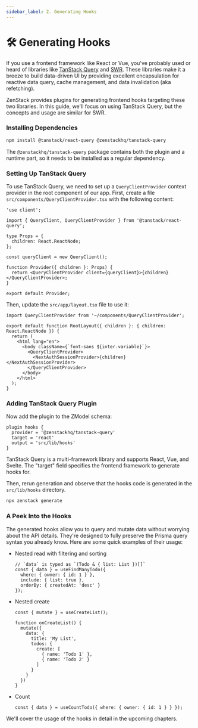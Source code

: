 ```yaml
---
sidebar_label: 2. Generating Hooks
---
```


# 🛠️ Generating Hooks

If you use a frontend framework like React or Vue, you've probably used or heard of libraries like [TanStack Query](https://tanstack.com/query/latest) and [SWR](https://swr.vercel.app/). These libraries make it a breeze to build data-driven UI by providing excellent encapsulation for reactive data query, cache management, and data invalidation (aka refetching).

ZenStack provides plugins for generating frontend hooks targeting these two libraries. In this guide, we'll focus on using TanStack Query, but the concepts and usage are similar for SWR.

### Installing Dependencies

```bash
npm install @tanstack/react-query @zenstackhq/tanstack-query
```

The `@zenstackhq/tanstack-query` package contains both the plugin and a runtime part, so it needs to be installed as a regular dependency.

### Setting Up TanStack Query

To use TanStack Query, we need to set up a `QueryClientProvider` context provider in the root component of our app. First, create a file `src/components/QueryClientProvider.tsx` with the following content:

```tsx title="src/components/QueryClientProvider.tsx"
'use client';

import { QueryClient, QueryClientProvider } from '@tanstack/react-query';

type Props = {
  children: React.ReactNode;
};

const queryClient = new QueryClient();

function Provider({ children }: Props) {
  return <QueryClientProvider client={queryClient}>{children}</QueryClientProvider>;
}

export default Provider;
```

Then, update the `src/app/layout.tsx` file to use it:

```tsx title="src/app/layout.tsx"
import QueryClientProvider from '~/components/QueryClientProvider';

export default function RootLayout({ children }: { children: React.ReactNode }) {
  return (
    <html lang="en">
      <body className={`font-sans ${inter.variable}`}>
        <QueryClientProvider>
          <NextAuthSessionProvider>{children}</NextAuthSessionProvider>
        </QueryClientProvider>
      </body>
    </html>
  );
}
```

### Adding TanStack Query Plugin

Now add the plugin to the ZModel schema:

```zmodel title="schema.zmodel"
plugin hooks {
  provider = '@zenstackhq/tanstack-query'
  target = 'react'
  output = 'src/lib/hooks'
}
```

TanStack Query is a multi-framework library and supports React, Vue, and Svelte. The "target" field specifies the frontend framework to generate hooks for.

Then, rerun generation and observe that the hooks code is generated in the `src/lib/hooks` directory.

```bash
npx zenstack generate
```

### A Peek Into the Hooks

The generated hooks allow you to query and mutate data without worrying about the API details. They're designed to fully preserve the Prisma query syntax you already know. Here are some quick examples of their usage:

- Nested read with filtering and sorting

    ```tsx
    // `data` is typed as `(Todo & { list: List })[]`
    const { data } = useFindManyTodo({
      where: { owner: { id: 1 } },
      include: { list: true },
      orderBy: { createdAt: 'desc' }
    });
    ```

- Nested create

    ```tsx
    const { mutate } = useCreateList();

    function onCreateList() {
      mutate({
        data: { 
          title: 'My List',
          todos: {
            create: [
              { name: 'Todo 1' },
              { name: 'Todo 2' }
            ]
          }
        }
      })
    }
    ```

- Count

    ```tsx
    const { data } = useCountTodo({ where: { owner: { id: 1 } } });
    ```

We'll cover the usage of the hooks in detail in the upcoming chapters.

